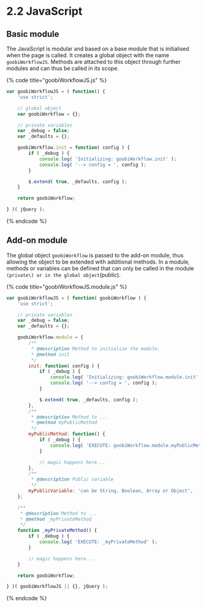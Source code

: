 # 2.2 JavaScript

## Basic module

The JavaScript is modular and based on a base module that is initialised when the page is called. It creates a global object with the name `goobiWorkflowJS`. Methods are attached to this object through further modules and can thus be called in its scope.

{% code title="goobiWorkflowJS.js" %}
```javascript
var goobiWorkflowJS = ( function() {
    'use strict';

    // global object
    var goobiWorkflow = {};

    // private variables
    var _debug = false;
    var _defaults = {};

    goobiWorkflow.init = function( config ) {
        if ( _debug ) {
            console.log( 'Initializing: goobiWorkflow.init' );
            console.log( '--> config = ', config );
        }

        $.extend( true, _defaults, config );
    }

    return goobiWorkflow;

} )( jQuery );
```
{% endcode %}

## Add-on module

The global object `goobiWorkflow` is passed to the add-on module, thus allowing the object to be extended with additional methods. In a module, methods or variables can be defined that can only be called in the module `(private\) or in the global object`\(public\).

{% code title="goobiWorkflowJS.module.js" %}
```javascript
var goobiWorkflowJS = ( function( goobiWorkflow ) {
    'use strict';

    // private variables
    var _debug = false;
    var _defaults = {};

    goobiWorkflow.module = {
        /**
         * @description Method to initialize the module.
         * @method init
         */
        init: function( config ) {
            if ( _debug ) {
                console.log( 'Initializing: goobiWorkflow.module.init' );
                console.log( '--> config = ', config );
            }

            $.extend( true, _defaults, config );
        },
        /**
         * @description Method to ...
         * @method myPublicMethod
         */
        myPublicMethod: function() {
            if ( _debug ) {
                console.log( 'EXECUTE: goobiWorkflow.module.myPublicMethod' );
            }

            // magic happens here...
        },
        /**
         * @description Public variable
         */
        myPublicVariable: 'can be String, Boolean, Array or Object',
    };

    /**
     * @description Method to ...
     * @method _myPrivateMethod
     */
    function _myPrivateMethod() {
        if ( _debug ) {
            console.log( 'EXECUTE: _myPrivateMethod' );
        }

        // magic happens here...
    }

    return goobiWorkflow;

} )( goobiWorkflowJS || {}, jQuery );
```
{% endcode %}

